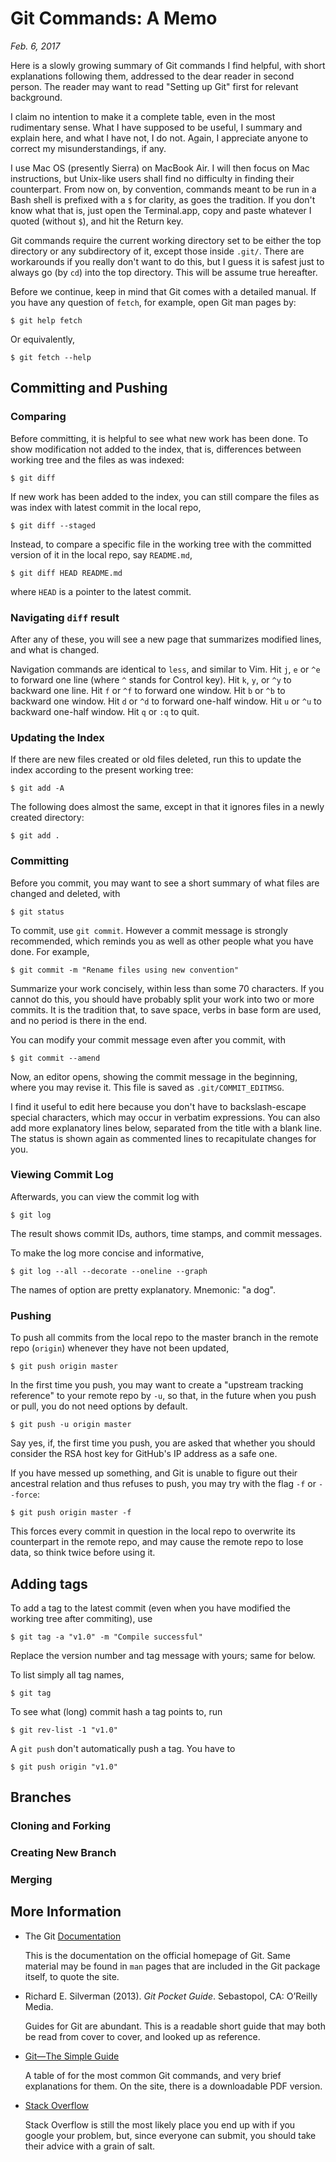 # Git Commands: A Memo
*Feb. 6, 2017*

Here is a slowly growing summary of Git commands I find helpful, with short explanations following them, addressed to the dear reader in second person. The reader may want to read "Setting up Git" first for relevant background.

I claim no intention to make it a complete table, even in the most rudimentary sense. What I have supposed to be useful, I summary and explain here, and what I have not, I do not. Again, I appreciate anyone to correct my misunderstandings, if any.

I use Mac OS (presently Sierra) on MacBook Air. I will then focus on Mac instructions, but Unix-like users shall find no difficulty in finding their counterpart. From now on, by convention, commands meant to be run in a Bash shell is prefixed with a `$` for clarity, as goes the tradition. If you don't know what that is, just open the Terminal.app, copy and paste whatever I quoted (without `$`), and hit the Return key.

Git commands require the current working directory set to be either the top directory or any subdirectory of it, except those inside `.git/`. There are workarounds if you really don't want to do this, but I guess it is safest just to always go (by `cd`) into the top directory. This will be assume true hereafter.

Before we continue, keep in mind that Git comes with a detailed manual. If you have any question of `fetch`, for example, open Git man pages by:

    $ git help fetch

Or equivalently, 

    $ git fetch --help

## Committing and Pushing

### Comparing

Before committing, it is helpful to see what new work has been done. To show modification not added to the index, that is, differences between working tree and the files as was indexed:

    $ git diff

If new work has been added to the index, you can still compare the files as was index with latest commit in the local repo,

    $ git diff --staged

Instead, to compare a specific file in the working tree with the committed version of it in the local repo, say `README.md`,

    $ git diff HEAD README.md

where `HEAD` is a pointer to the latest commit.

### Navigating `diff` result

After any of these, you will see a new page that summarizes modified lines, and what is changed.

Navigation commands are identical to `less`, and similar to Vim. Hit `j`, `e` or `^e` to forward one line (where `^` stands for Control key). Hit `k`, `y`, or `^y` to backward one line. Hit `f` or `^f` to forward one window. Hit `b` or `^b` to backward one window. Hit `d` or `^d` to forward one-half window. Hit `u` or `^u` to backward one-half window. Hit `q` or `:q` to quit. 

### Updating the Index

If there are new files created or old files deleted, run this to update the index according to the present working tree:

    $ git add -A

The following does almost the same, except in that it ignores files in a newly created directory:

    $ git add .

### Committing

Before you commit, you may want to see a short summary of what files are changed and deleted, with

    $ git status

To commit, use `git commit`. However a commit message is strongly recommended, which reminds you as well as other people what you have done. For example,

    $ git commit -m "Rename files using new convention"

Summarize your work concisely, within less than some 70 characters. If you cannot do this, you should have probably split your work into two or more commits. It is the tradition that, to save space, verbs in base form are used, and no period is there in the end.

You can modify your commit message even after you commit, with

    $ git commit --amend

Now, an editor opens, showing the commit message in the beginning, where you may revise it. This file is saved as `.git/COMMIT_EDITMSG`.

I find it useful to edit here because you don't have to backslash-escape special characters, which may occur in verbatim expressions. You can also add more explanatory lines below, separated from the title with a blank line. The status is shown again as commented lines to recapitulate changes for you.

### Viewing Commit Log

Afterwards, you can view the commit log with

    $ git log

The result shows commit IDs, authors, time stamps, and commit messages.

To make the log more concise and informative,

    $ git log --all --decorate --oneline --graph

The names of option are pretty explanatory. Mnemonic: "a dog".

### Pushing

To push all commits from the local repo to the master branch in the remote repo (`origin`) whenever they have not been updated,

    $ git push origin master

In the first time you push, you may want to create a "upstream tracking reference" to your remote repo by `-u`, so that, in the future when you push or pull, you do not need options by default.

    $ git push -u origin master

Say yes, if, the first time you push, you are asked that whether you should consider the RSA host key for GitHub's IP address as a safe one.

If you have messed up something, and Git is unable to figure out their ancestral relation and thus refuses to push, you may try with the flag `-f` or `--force`:

    $ git push origin master -f

This forces every commit in question in the local repo to overwrite its counterpart in the remote repo, and may cause the remote repo to lose data, so think twice before using it.

## Adding tags

To add a tag to the latest commit (even when you have modified the working tree after commiting), use

    $ git tag -a "v1.0" -m "Compile successful"

Replace the version number and tag message with yours; same for below.

To list simply all tag names,

    $ git tag

To see what (long) commit hash a tag points to, run

    $ git rev-list -1 "v1.0"

A `git push` don't automatically push a tag. You have to

    $ git push origin "v1.0"

## Branches

### Cloning and Forking

### Creating New Branch

### Merging

### 



## More Information

* The Git [Documentation](https://git-scm.com/documentation)

    This is the documentation on the official homepage of Git. Same material may be found in `man` pages that are included in the Git package itself, to quote the site.

* Richard E. Silverman (2013). *Git Pocket Guide*. Sebastopol, CA: O’Reilly Media.

    Guides for Git are abundant. This is a readable short guide that may both be read from cover to cover, and looked up as reference.

* [Git—The Simple Guide](http://up1.github.io/git-guide/index.html)

    A table of for the most common Git commands, and very brief explanations for them. On the site, there is a downloadable PDF version.

* [Stack Overflow](http://stackoverflow.com)

    Stack Overflow is still the most likely place you end up with if you google your problem, but, since everyone can submit, you should take their advice with a grain of salt.
